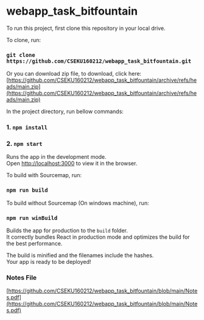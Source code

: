 <h1>webapp_task_bitfountain</h1>

To run this project, first clone this repository in your local drive.

To clone, run:

### `git clone https://github.com/CSEKU160212/webapp_task_bitfountain.git`

Or you can download zip file, to download, click here: [https://github.com/CSEKU160212/webapp_task_bitfountain/archive/refs/heads/main.zip](https://github.com/CSEKU160212/webapp_task_bitfountain/archive/refs/heads/main.zip)

In the project directory, run bellow commands:

### 1. `npm install`

### 2. `npm start`

Runs the app in the development mode.\
Open [http://localhost:3000](http://localhost:3000) to view it in the browser.

To build with Sourcemap, run:

### `npm run build`

To build without Sourcemap (On windows machine), run:

### `npm run winBuild`

Builds the app for production to the `build` folder.\
It correctly bundles React in production mode and optimizes the build for the best performance.

The build is minified and the filenames include the hashes.\
Your app is ready to be deployed!

### Notes File

[https://github.com/CSEKU160212/webapp_task_bitfountain/blob/main/Notes.pdf](https://github.com/CSEKU160212/webapp_task_bitfountain/blob/main/Notes.pdf)
